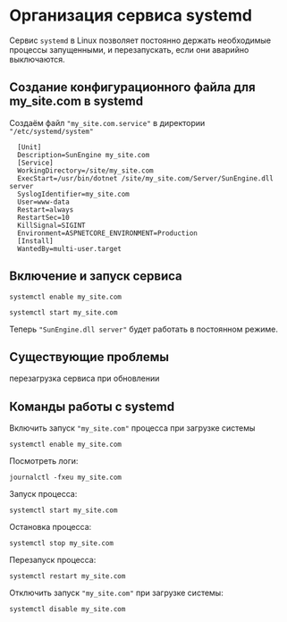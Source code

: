 # Организация сервиса systemd

Сервис `systemd` в Linux позволяет постоянно держать необходимые процессы запущенными, и перезапускать, если они аварийно выключаются.

## Создание конфигурационного файла для my_site.com в systemd

Создаём файл `"my_site.com.service"` в директории `"/etc/systemd/system"`

```
  [Unit]
  Description=SunEngine my_site.com
  [Service]
  WorkingDirectory=/site/my_site.com
  ExecStart=/usr/bin/dotnet /site/my_site.com/Server/SunEngine.dll server
  SyslogIdentifier=my_site.com
  User=www-data
  Restart=always
  RestartSec=10
  KillSignal=SIGINT
  Environment=ASPNETCORE_ENVIRONMENT=Production
  [Install]
  WantedBy=multi-user.target
```


## Включение и запуск сервиса

```systemctl enable my_site.com```

```systemctl start my_site.com```

Теперь `"SunEngine.dll server"` будет работать в постоянном режиме.


## Существующие проблемы

перезагрузка сервиса при обновлении


## Команды работы с systemd

Включить запуск `"my_site.com"` процесса при загрузке системы

```systemctl enable my_site.com```

Посмотреть логи:

```journalctl -fxeu my_site.com```

Запуск процесса:

```systemctl start my_site.com```

Остановка процесса:

```systemctl stop my_site.com```

Перезапуск процесса:

```systemctl restart my_site.com```

Отключить запуск `"my_site.com"` при загрузке системы:

```systemctl disable my_site.com```

